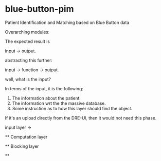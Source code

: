 blue-button-pim
===============

Patient Identification and Matching based on Blue Button data

Overarching modules:


The expected result is 

input -> output.

abstracting this further:

input -> function -> output.

well, what is the input?

In terms of the input, it is the following:

1. The information about the patient.
2. The information wrt the the massive database.
3. Some instruction as to how this layer should find the object. 

If it's an upload directly from the DRE-UI, then it would not need this phase. 







input layer -> 

** Computation layer


** Blocking layer

** 
